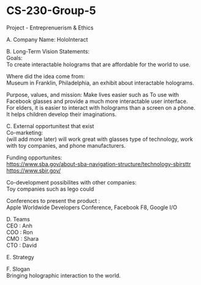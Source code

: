 # CS-230-Group-5
Project - Entreprenuerism &amp; Ethics

A. Company Name: HoloInteract

B. Long-Term Vision Statements: <br />
Goals: <br />
To create interactable holograms that are affordable for the world to use.

Where did the idea come from: <br />
Museum in Franklin, Philadelphia, an exhibit about interactable holograms. 

Purpose, values, and mission: 
Make lives easier such as 
To use with Facebook glasses and provide a much more interactable user interface.<br />
For elders, it is easier to interact with holograms than a screen on a phone. <br />
It helps children develop their imaginations. <br />

C. External opportunitest that exist <br />
Co-marketing: <br /> (will add more later)
will work great with glasses type of technology, work with toy companies, and phone manufacturers.

Funding opportunites: <br />
https://www.sba.gov/about-sba-navigation-structure/technology-sbirsttr <br />
https://www.sbir.gov/

Co-development possibilites with other companies: <br />
Toy companies such as lego could

Conferences to present the product : <br />
Apple Worldwide Developers Conference, Facebook F8, Google I/O

D. Teams <br />
CEO : Anh <br />
COO : Ron <br />
CMO : Shara <br />
CTO : David <br />

E. Strategy <br />


F. Slogan <br />
Bringing holographic interaction to the world.

